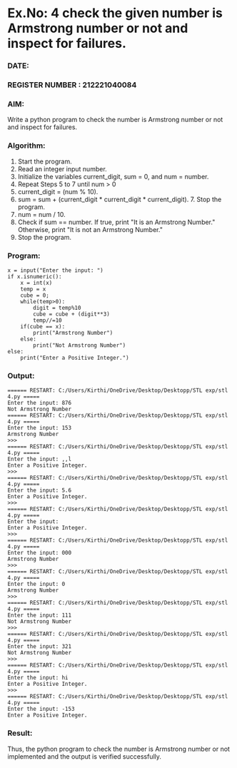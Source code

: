 # Ex.No: 4 check the given number is Armstrong number or not and inspect for failures.
### DATE:                                                                            
### REGISTER NUMBER : 212221040084
### AIM: 
Write a python program to check the number is Armstrong number or not and inspect for failures.

### Algorithm:
1.  Start the program.
2.	Read an integer input number.
3.	Initialize the variables current_digit, sum = 0, and num = number.
4.	Repeat Steps 5 to 7 until num > 0
5.	current_digit = (num % 10).
6.	sum = sum + (current_digit * current_digit * current_digit). 7. Stop the program.
7.	num = num / 10.
8.	Check if sum == number. If true, print "It is an Armstrong Number." Otherwise, print "It is not an Armstrong Number."
9.	Stop the program.

### Program:
```
x = input("Enter the input: ") 
if x.isnumeric(): 
    x = int(x) 
    temp = x 
    cube = 0; 
    while(temp>0): 
        digit = temp%10 
        cube = cube + (digit**3) 
        temp//=10 
    if(cube == x): 
        print("Armstrong Number") 
    else: 
        print("Not Armstrong Number") 
else: 
    print("Enter a Positive Integer.")
```
### Output:
```
====== RESTART: C:/Users/Kirthi/OneDrive/Desktop/Desktopp/STL exp/stl 4.py =====
Enter the input: 876
Not Armstrong Number
====== RESTART: C:/Users/Kirthi/OneDrive/Desktop/Desktopp/STL exp/stl 4.py =====
Enter the input: 153
Armstrong Number
>>> 
====== RESTART: C:/Users/Kirthi/OneDrive/Desktop/Desktopp/STL exp/stl 4.py =====
Enter the input: ,,l
Enter a Positive Integer.
>>> 
====== RESTART: C:/Users/Kirthi/OneDrive/Desktop/Desktopp/STL exp/stl 4.py =====
Enter the input: 5.6
Enter a Positive Integer.
>>> 
====== RESTART: C:/Users/Kirthi/OneDrive/Desktop/Desktopp/STL exp/stl 4.py =====
Enter the input: 
Enter a Positive Integer.
>>> 
====== RESTART: C:/Users/Kirthi/OneDrive/Desktop/Desktopp/STL exp/stl 4.py =====
Enter the input: 000
Armstrong Number
>>> 
====== RESTART: C:/Users/Kirthi/OneDrive/Desktop/Desktopp/STL exp/stl 4.py =====
Enter the input: 0
Armstrong Number
>>> 
====== RESTART: C:/Users/Kirthi/OneDrive/Desktop/Desktopp/STL exp/stl 4.py =====
Enter the input: 111
Not Armstrong Number
>>> 
====== RESTART: C:/Users/Kirthi/OneDrive/Desktop/Desktopp/STL exp/stl 4.py =====
Enter the input: 321
Not Armstrong Number
>>> 
====== RESTART: C:/Users/Kirthi/OneDrive/Desktop/Desktopp/STL exp/stl 4.py =====
Enter the input: hi
Enter a Positive Integer.
>>> 
====== RESTART: C:/Users/Kirthi/OneDrive/Desktop/Desktopp/STL exp/stl 4.py =====
Enter the input: -153
Enter a Positive Integer.
```
### Result:
Thus, the python program to check the number is Armstrong number or not implemented and the output is verified successfully.

